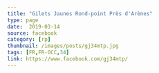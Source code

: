 ```yaml
---
title: "Gilets Jaunes Rond-point Près d'Arènes"
type: page
date:  2019-03-14
source: facebook
category: [rp]
thumbnail: /images/posts/gj34mtp.jpg
tags: [FR,FR-OCC,34]
link: https://www.facebook.com/gj34mtp/
---
```

